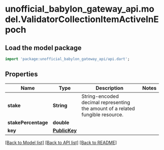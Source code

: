 # unofficial_babylon_gateway_api.model.ValidatorCollectionItemActiveInEpoch

## Load the model package
```dart
import 'package:unofficial_babylon_gateway_api/api.dart';
```

## Properties
Name | Type | Description | Notes
------------ | ------------- | ------------- | -------------
**stake** | **String** | String-encoded decimal representing the amount of a related fungible resource. | 
**stakePercentage** | **double** |  | 
**key** | [**PublicKey**](PublicKey.md) |  | 

[[Back to Model list]](../README.md#documentation-for-models) [[Back to API list]](../README.md#documentation-for-api-endpoints) [[Back to README]](../README.md)


